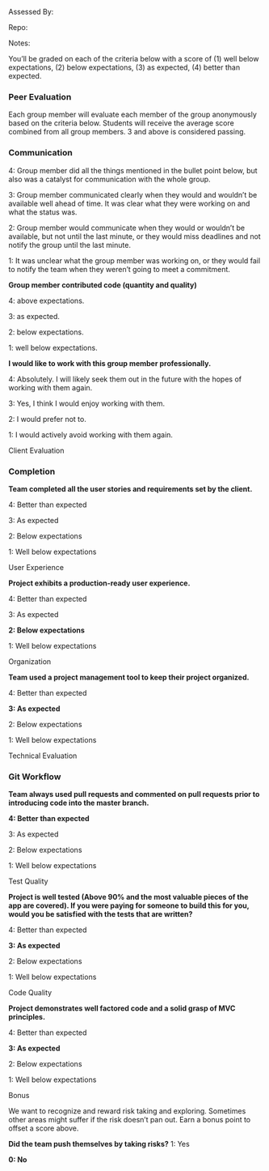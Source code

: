 Assessed By:

Repo:

Notes:

You’ll be graded on each of the criteria below with a score of (1) well below expectations, (2) below expectations, (3) as expected, (4) better than expected.

### Peer Evaluation

Each group member will evaluate each member of the group anonymously based on the criteria below. Students will receive the average score combined from all group members. 3 and above is considered passing.

### Communication

4: Group member did all the things mentioned in the bullet point below, but also was a catalyst for communication with the whole group.

3: Group member communicated clearly when they would and wouldn’t be available well ahead of time. It was clear what they were working on and what the status was.

2: Group member would communicate when they would or wouldn’t be available, but not until the last minute, or they would miss deadlines and not notify the group until the last minute.

1: It was unclear what the group member was working on, or they would fail to notify the team when they weren’t going to meet a commitment.

**Group member contributed code (quantity and quality)**

4: above expectations.

3: as expected.

2: below expectations.

1: well below expectations.

**I would like to work with this group member professionally.**

4: Absolutely. I will likely seek them out in the future with the hopes of working with them again.

3: Yes, I think I would enjoy working with them.

2: I would prefer not to.

1: I would actively avoid working with them again.

Client Evaluation

### Completion

**Team completed all the user stories and requirements set by the client.**

4: Better than expected

3: As expected

2: Below expectations

1: Well below expectations

User Experience

**Project exhibits a production-ready user experience.**

4: Better than expected

3: As expected

**2: Below expectations**

1: Well below expectations

Organization

**Team used a project management tool to keep their project organized.**

4: Better than expected

**3: As expected**

2: Below expectations

1: Well below expectations

Technical Evaluation

### Git Workflow

**Team always used pull requests and commented on pull requests prior to introducing code into the master branch.**

**4: Better than expected**

3: As expected

2: Below expectations

1: Well below expectations

Test Quality

**Project is well tested (Above 90% and the most valuable pieces of the app are covered). If you were paying for someone to build this for you, would you be satisfied with the tests that are written?**

4: Better than expected

**3: As expected**

2: Below expectations

1: Well below expectations

Code Quality

**Project demonstrates well factored code and a solid grasp of MVC principles.**

4: Better than expected

**3: As expected**

2: Below expectations

1: Well below expectations

Bonus

We want to recognize and reward risk taking and exploring. Sometimes other areas might suffer if the risk doesn’t pan out. Earn a bonus point to offset a score above.

**Did the team push themselves by taking risks?**
1: Yes

**0: No**
